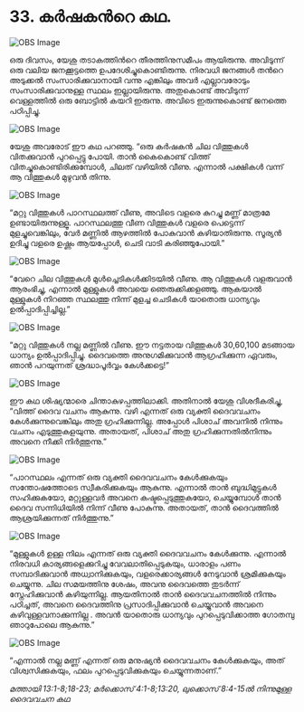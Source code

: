 # 33.  കര്‍ഷകന്‍റെ  കഥ.

![OBS Image](https://cdn.door43.org/obs/jpg/360px/obs-en-33-01.jpg)

ഒരു ദിവസം, യേശു തടാകത്തിന്‍റെ തീരത്തിനുസമീപം ആയിരുന്നു. അവിടുന്ന് ഒരു വലിയ ജനക്കൂട്ടത്തെ ഉപദേശിച്ചുകൊണ്ടിരുന്നു. നിരവധി ജനങ്ങള്‍ തന്‍റെ അടുക്കല്‍ സംസാരിക്കുവാനായി വന്നു എങ്കിലും അവര്‍ എല്ലാവരോടും സംസാരിക്കുവാനുള്ള സ്ഥലം  ഇല്ലായിരുന്നു. അതുകൊണ്ട് അവിടുന്ന് വെള്ളത്തില്‍ ഒരു ബോട്ടില്‍ കയറി ഇരുന്നു. അവിടെ ഇരുന്നുകൊണ്ട് ജനത്തെ പഠിപ്പിച്ചു.

![OBS Image](https://cdn.door43.org/obs/jpg/360px/obs-en-33-02.jpg)

യേശു അവരോട് ഈ കഥ പറഞ്ഞു. “ഒരു കര്‍ഷകന്‍ ചില വിത്തുകള്‍ വിതക്കുവാന്‍ പുറപ്പെട്ടു പോയി. താന്‍ കൈകൊണ്ട് വിത്ത് വിതച്ചുകൊണ്ടിരിക്കുമ്പോള്‍, ചിലത് വഴിയില്‍ വീണു. എന്നാല്‍ പക്ഷികള്‍ വന്ന് ആ വിത്തുകള്‍ മുഴുവന്‍ തിന്നു.

![OBS Image](https://cdn.door43.org/obs/jpg/360px/obs-en-33-03.jpg)

“മറ്റു വിത്തുകള്‍ പാറസ്ഥലത്ത് വീണു, അവിടെ വളരെ കുറച്ചു മണ്ണ് മാത്രമേ ഉണ്ടായിരുന്നുള്ളൂ. പാറസ്ഥലത്തു വീണ വിത്തുകള്‍ വളരെ പെട്ടെന്ന് മുളച്ചുവെങ്കിലും, വേര്‍ മണ്ണില്‍ ആഴത്തില്‍ പോകുവാന്‍ കഴിയാതിരുന്നു. സൂര്യന്‍ ഉദിച്ചു വളരെ ഉഷ്ണം ആയപ്പോള്‍, ചെടി വാടി കരിഞ്ഞുപോയി.”

![OBS Image](https://cdn.door43.org/obs/jpg/360px/obs-en-33-04.jpg)

“വേറെ ചില വിത്തുകള്‍ മുള്‍ച്ചെടികള്‍ക്കിടയില്‍ വീണു. ആ വിത്തുകള്‍ വളരുവാന്‍ ആരംഭിച്ചു, എന്നാല്‍ മുള്ളുകള്‍ അവയെ ഞെരുക്കിക്കളഞ്ഞു. ആകയാല്‍ മുള്ളുകള്‍ നിറഞ്ഞ സ്ഥലത്തു നിന്ന് മുളച്ച ചെടികള്‍ യാതൊരു ധാന്യവും ഉല്‍പ്പാദിപ്പിച്ചില്ല.”

![OBS Image](https://cdn.door43.org/obs/jpg/360px/obs-en-33-05.jpg)

“മറ്റു വിത്തുകള്‍ നല്ല മണ്ണില്‍ വീണു. ഈ നട്ടതായ വിത്തുകള്‍ 30,60,100 മടങ്ങായ ധാന്യം ഉല്‍പ്പാദിപ്പിച്ചു. ദൈവത്തെ അനുഗമിക്കുവാന്‍ ആഗ്രഹിക്കുന്ന ഏവരും, ഞാന്‍ പറയുന്നത് ശ്രദ്ധാപൂര്‍വ്വം കേള്‍ക്കട്ടെ!”

![OBS Image](https://cdn.door43.org/obs/jpg/360px/obs-en-33-06.jpg)

ഈ കഥ ശിഷ്യന്മാരെ ചിന്താകുഴപ്പത്തിലാക്കി. അതിനാല്‍ യേശു വിശദീകരിച്ചു, “വിത്ത് ദൈവ വചനം ആകുന്നു. വഴി എന്നത് ഒരു വ്യക്തി ദൈവവചനം കേള്‍ക്കുന്നുവെങ്കിലും അതു ഗ്രഹിക്കുന്നില്ല. അപ്പോള്‍ പിശാച് അവനില്‍ നിന്നും വചനം എടുത്തുകളയുന്നു. അതായത്, പിശാച് അതു ഗ്രഹിക്കുന്നതില്‍നിന്നും അവനെ നീക്കി നിര്‍ത്തുന്നു.”

![OBS Image](https://cdn.door43.org/obs/jpg/360px/obs-en-33-07.jpg)

“പാറസ്ഥലം എന്നത് ഒരു വ്യക്തി ദൈവവചനം കേള്‍ക്കുകയും സന്തോഷത്തോടെ സ്വീകരിക്കുകയും ആകുന്നു. എന്നാല്‍ താന്‍ ബുദ്ധിമുട്ടുകള്‍  സഹിക്കുകയോ, മറ്റുള്ളവര്‍ അവനെ കഷ്ടപ്പെടുത്തുകയോ, ചെയ്യുമ്പോള്‍ താന്‍ ദൈവ സന്നിധിയില്‍ നിന്ന് വീണു പോകുന്നു. അതായത്, താന്‍ ദൈവത്തില്‍ ആശ്രയിക്കുന്നത് നിര്‍ത്തുന്നു.” 

![OBS Image](https://cdn.door43.org/obs/jpg/360px/obs-en-33-08.jpg)

“മുള്ളുകള്‍ ഉള്ള നിലം എന്നത് ഒരു വ്യക്തി ദൈവവചനം കേള്‍ക്കുന്നു. എന്നാല്‍ നിരവധി കാര്യങ്ങളെക്കുറിച്ചു വേവലാതിപ്പെടുകയും, ധാരാളം പണം സമ്പാദിക്കുവാന്‍ അധ്വാനിക്കുകയും, വളരെക്കാര്യങ്ങള്‍ നേടുവാന്‍ ശ്രമിക്കുകയും ചെയ്യുന്നു. ചില സമയത്തിനു ശേഷം, അവനു ദൈവത്തെ തുടര്‍ന്ന് സ്നേഹിക്കുവാന്‍ കഴിയുന്നില്ല. ആയതിനാല്‍ താന്‍ ദൈവവചനത്തില്‍ നിന്നും പഠിച്ചത്, അവനെ ദൈവത്തിനു പ്രസാദിപ്പിക്കുവാന്‍ ചെയ്യുവാന്‍ അവനെ കഴിവുള്ളവനാക്കുന്നില്ല . അവന്‍ യാതൊരു ധാന്യവും പുറപ്പെടുവിക്കാത്ത ഗോതമ്പു ഞാറുപോലെ  ആകുന്നു.” 

![OBS Image](https://cdn.door43.org/obs/jpg/360px/obs-en-33-09.jpg)

“എന്നാല്‍ നല്ല മണ്ണ് എന്നത് ഒരു മനുഷ്യന്‍ ദൈവവചനം കേള്‍ക്കുകയും, അത് വിശ്വസിക്കുകയും, ഫലം പുറപ്പെടുവിക്കുകയും ചെയ്യുന്നതാണ്.” 

_മത്തായി 13:1-8;18-23; മര്‍ക്കൊസ് 4:1-8;13:20, ലുക്കൊസ് 8:4-15ല്‍ നിന്നുമുള്ള ദൈവവചന കഥ_

